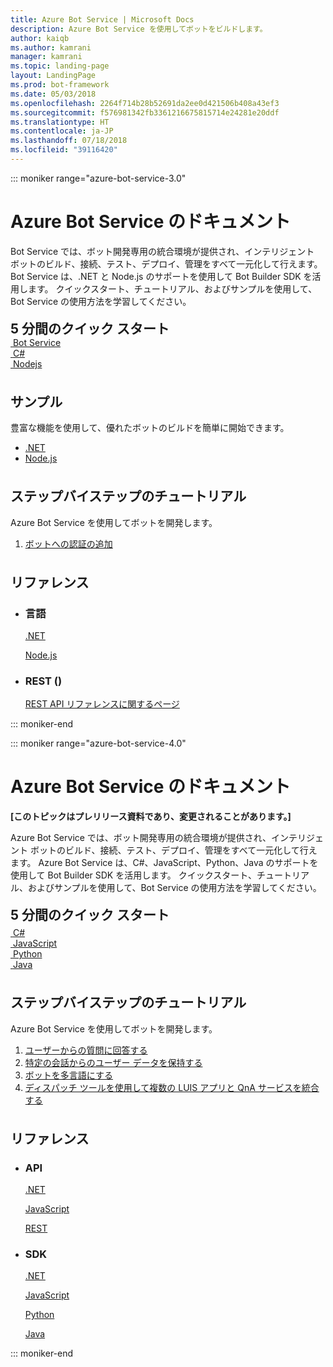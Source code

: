 ```yaml
---
title: Azure Bot Service | Microsoft Docs
description: Azure Bot Service を使用してボットをビルドします。
author: kaiqb
ms.author: kamrani
manager: kamrani
ms.topic: landing-page
layout: LandingPage
ms.prod: bot-framework
ms.date: 05/03/2018
ms.openlocfilehash: 2264f714b28b52691da2ee0d421506b408a43ef3
ms.sourcegitcommit: f576981342fb3361216675815714e24281e20ddf
ms.translationtype: HT
ms.contentlocale: ja-JP
ms.lasthandoff: 07/18/2018
ms.locfileid: "39116420"
---
```

::: moniker range="azure-bot-service-3.0"

<div class="content">
    <h1>Azure Bot Service のドキュメント</h1>
    <div class="intro" style="min-width: 200px">
        <p>Bot Service では、ボット開発専用の統合環境が提供され、インテリジェント ボットのビルド、接続、テスト、デプロイ、管理をすべて一元化して行えます。 Bot Service は、.NET と Node.js のサポートを使用して Bot Builder SDK を活用します。 クイックスタート、チュートリアル、およびサンプルを使用して、Bot Service の使用方法を学習してください。</p>
    </div>
<h2 style="margin-top: 18px; margin-bottom: 0px;">5 分間のクイック スタート</h2>
<div class="ico48Case">
    <div class="ico48Link">
        <a href="/bot-framework/bot-service-quickstart">
            <img src="media/index/logo_bot.svg" alt="">
            <span>Bot Service</span>
        </a>
    </div>
    <div class="ico48Link">
        <a href="/bot-framework/dotnet/bot-builder-dotnet-quickstart">
            <img src="media/index/logo_csharp.svg" alt="">
            <span>C&#35;</span>
        </a>
    </div>
    <div class="ico48Link">
        <a href="/bot-framework/nodejs/bot-builder-nodejs-quickstart">
            <img src="media/index/logo_nodejs.svg" alt="">
            <span>Nodejs</span>
        </a>
    </div>
</div>
 
<h2 style="margin-top: 36px">サンプル</h2>
<p>豊富な機能を使用して、優れたボットのビルドを簡単に開始できます。</p>
<ul>
    <li><a href="/bot-framework/dotnet/bot-builder-dotnet-samples">.NET</a></li>
    <li><a href="/bot-framework/nodejs/bot-builder-nodejs-samples">Node.js</a></li>
</ul>
<h2 style="margin-top: 36px">ステップバイステップのチュートリアル</h2>
<p>Azure Bot Service を使用してボットを開発します。</p>
<ol>
    <li><a href="/bot-framework/bot-builder-tutorial-authentication">ボットへの認証の追加</a></li>
</ol>
<h2 style="margin-top: 36px">リファレンス</h2>
<ul class="panelContent cardsD">
    <li>
        <div class="cardSize">
            <div class="cardPadding">
                <div class="card">
                    <div class="cardText">
                        <h3>言語</h3>
                        <p><a href="/dotnet/api/?view=botbuilder-3.12.2.4">.NET</a></p>
                        <p><a href="https://docs.botframework.com/en-us/node/builder/chat-reference/modules/_botbuilder_d_.html">Node.js</a></p>
                    </div>
                </div>
            </div>
        </div>
    </li>
    <li>
        <div class="cardSize">
            <div class="cardPadding">
                <div class="card">
                    <div class="cardText">
                        <h3>REST ()</h3>
                        <p><a href="/Bot-Framework/rest-api/bot-framework-rest-connector-api-reference">REST API リファレンスに関するページ</a></p>
                    </div>
                </div>
            </div>
        </div>
    </li>
</ul>
</div>


::: moniker-end

::: moniker range="azure-bot-service-4.0"

<div class="content">
    <h1>Azure Bot Service のドキュメント</h1>
    <div class="intro" style="min-width: 200px">
        <p><b> [このトピックはプレリリース資料であり、変更されることがあります。]</b></p>
        <p>Azure Bot Service では、ボット開発専用の統合環境が提供され、インテリジェント ボットのビルド、接続、テスト、デプロイ、管理をすべて一元化して行えます。 Azure Bot Service は、C#、JavaScript、Python、Java のサポートを使用して Bot Builder SDK を活用します。 クイックスタート、チュートリアル、およびサンプルを使用して、Bot Service の使用方法を学習してください。
</p>
</div>

<h2 style="margin-top: 18px; margin-bottom: 0px;">5 分間のクイック スタート</h2>
<p style="margin-top: 6px; margin-bottom: 6px;"></p>
<div class="ico48Case">
    <div class="ico48Link">
        <a href="/bot-framework/dotnet/bot-builder-dotnet-sdk-quickstart">
            <img src="v4sdk/media/logo_csharp.svg" alt="">
            <span>C&#35;</span>
        </a>
    </div>
    <div class="ico48Link">
        <a href="/bot-framework/javascript/bot-builder-javascript-quickstart">
            <img src="v4sdk/media/logo_js.svg" alt="">
            <span>JavaScript</span>
        </a>
    </div>
    <div class="ico48Link">
        <a href="/bot-framework/python/bot-builder-python-quickstart">
            <img src="v4sdk/media/logo_python.svg" alt="">
            <span>Python</span>
        </a>
    </div>
    <div class="ico48Link">
        <a href="/bot-framework/java/bot-builder-java-quickstart">
            <img src="v4sdk/media/logo_java.svg" alt="">
            <span>Java</span>
        </a>
    </div>
</div>
 
<h2 style="margin-top: 36px">ステップバイステップのチュートリアル</h2>
<p>Azure Bot Service を使用してボットを開発します。</p>
<ol>
    <li><a href="/bot-framework/bot-builder-tutorial-waterfall">ユーザーからの質問に回答する</a></li>
    <li><a href="/bot-framework/bot-builder-tutorial-persist-user-inputs">特定の会話からのユーザー データを保持する</a></li>
    <li><a href="/bot-framework/bot-builder-howto-translation">ボットを多言語にする</a></li>
    <li><a href="/bot-framework/bot-builder-tutorial-dispatch">ディスパッチ ツールを使用して複数の LUIS アプリと QnA サービスを統合する</a></li>
</ol>

<h2 style="margin-top: 36px">リファレンス</h2>
<ul class="panelContent cardsD">
    <li>
        <div class="cardSize">
            <div class="cardPadding">
                <div class="card">
                    <div class="cardText">
                        <h3>API</h3>
                        <p><a href="https://aka.ms/dotnetsdk4">.NET</a></p>
                        <p><a href="https://aka.ms/jssdk4">JavaScript</a></p>
                        <p><a href="/bot-framework/rest-api/bot-framework-rest-connector-api-reference">REST</a></p>
                    </div>
                </div>
            </div>
        </div>
    </li>
    <li>
        <div class="cardSize">
            <div class="cardPadding">
                <div class="card">
                    <div class="cardText">
                        <h3>SDK</h3>
                        <p><a href="https://github.com/Microsoft/botbuilder-dotnet">.NET</a></p>
                        <p><a href="https://github.com/Microsoft/botbuilder-js">JavaScript</a></p>
                        <p><a href="https://github.com/Microsoft/botbuilder-python">Python</a></p>
                        <p><a href="https://github.com/Microsoft/botbuilder-java">Java</a></p>
                    </div>
                </div>
            </div>
        </div>
    </li>
</ul>
</div>

::: moniker-end

